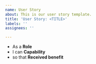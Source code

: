 ```yaml
---
name: User Story
about: This is our user story template.
title: 'User Story: <TITLE>'
labels: ''
assignees: ''

---
```


* As a **Role** 
* I can **Capability** 
* so that **Received benefit**
